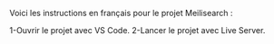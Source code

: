 Voici les instructions en français pour le projet Meilisearch :

1-Ouvrir le projet avec VS Code.
2-Lancer le projet avec Live Server.
